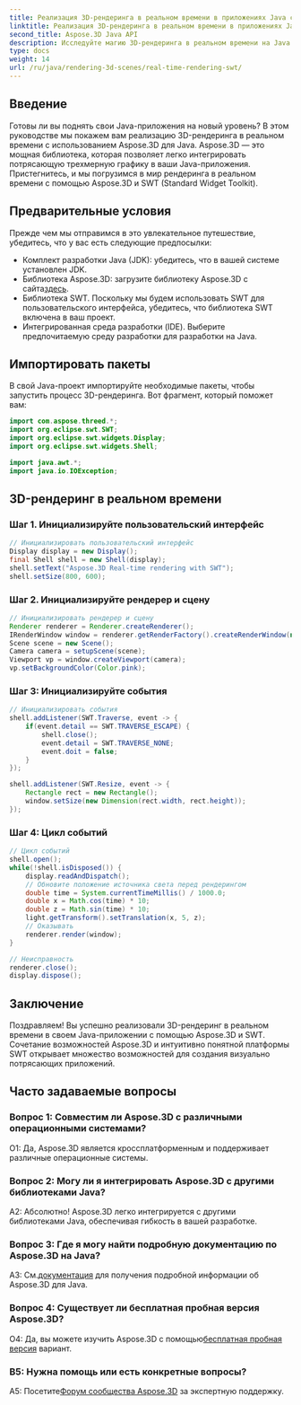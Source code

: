 ```yaml
---
title: Реализация 3D-рендеринга в реальном времени в приложениях Java с использованием SWT
linktitle: Реализация 3D-рендеринга в реальном времени в приложениях Java с использованием SWT
second_title: Aspose.3D Java API
description: Исследуйте магию 3D-рендеринга в реальном времени на Java с помощью Aspose.3D. Создавайте визуально ошеломляющие приложения без особых усилий.
type: docs
weight: 14
url: /ru/java/rendering-3d-scenes/real-time-rendering-swt/
---
```

## Введение

Готовы ли вы поднять свои Java-приложения на новый уровень? В этом руководстве мы покажем вам реализацию 3D-рендеринга в реальном времени с использованием Aspose.3D для Java. Aspose.3D — это мощная библиотека, которая позволяет легко интегрировать потрясающую трехмерную графику в ваши Java-приложения. Пристегнитесь, и мы погрузимся в мир рендеринга в реальном времени с помощью Aspose.3D и SWT (Standard Widget Toolkit).

## Предварительные условия

Прежде чем мы отправимся в это увлекательное путешествие, убедитесь, что у вас есть следующие предпосылки:

- Комплект разработки Java (JDK): убедитесь, что в вашей системе установлен JDK.
-  Библиотека Aspose.3D: загрузите библиотеку Aspose.3D с сайта[здесь](https://releases.aspose.com/3d/java/).
- Библиотека SWT. Поскольку мы будем использовать SWT для пользовательского интерфейса, убедитесь, что библиотека SWT включена в ваш проект.
- Интегрированная среда разработки (IDE). Выберите предпочитаемую среду разработки для разработки на Java.

## Импортировать пакеты

В свой Java-проект импортируйте необходимые пакеты, чтобы запустить процесс 3D-рендеринга. Вот фрагмент, который поможет вам:

```java
import com.aspose.threed.*;
import org.eclipse.swt.SWT;
import org.eclipse.swt.widgets.Display;
import org.eclipse.swt.widgets.Shell;

import java.awt.*;
import java.io.IOException;
```

## 3D-рендеринг в реальном времени

### Шаг 1. Инициализируйте пользовательский интерфейс
```java
// Инициализировать пользовательский интерфейс
Display display = new Display();
final Shell shell = new Shell(display);
shell.setText("Aspose.3D Real-time rendering with SWT");
shell.setSize(800, 600);
```

### Шаг 2. Инициализируйте рендерер и сцену
```java
// Инициализировать рендерер и сцену
Renderer renderer = Renderer.createRenderer();
IRenderWindow window = renderer.getRenderFactory().createRenderWindow(new RenderParameters(), WindowHandle.fromWin32(shell.handle));
Scene scene = new Scene();
Camera camera = setupScene(scene);
Viewport vp = window.createViewport(camera);
vp.setBackgroundColor(Color.pink);
```

### Шаг 3: Инициализируйте события
```java
// Инициализировать события
shell.addListener(SWT.Traverse, event -> {
    if(event.detail == SWT.TRAVERSE_ESCAPE) {
        shell.close();
        event.detail = SWT.TRAVERSE_NONE;
        event.doit = false;
    }
});

shell.addListener(SWT.Resize, event -> {
    Rectangle rect = new Rectangle();
    window.setSize(new Dimension(rect.width, rect.height));
});
```

### Шаг 4: Цикл событий
```java
// Цикл событий
shell.open();
while(!shell.isDisposed()) {
    display.readAndDispatch();
    // Обновите положение источника света перед рендерингом
    double time = System.currentTimeMillis() / 1000.0;
    double x = Math.cos(time) * 10;
    double z = Math.sin(time) * 10;
    light.getTransform().setTranslation(x, 5, z);
    // Оказывать
    renderer.render(window);
}

// Неисправность
renderer.close();
display.dispose();
```

## Заключение

Поздравляем! Вы успешно реализовали 3D-рендеринг в реальном времени в своем Java-приложении с помощью Aspose.3D и SWT. Сочетание возможностей Aspose.3D и интуитивно понятной платформы SWT открывает множество возможностей для создания визуально потрясающих приложений.

## Часто задаваемые вопросы

### Вопрос 1: Совместим ли Aspose.3D с различными операционными системами?

О1: Да, Aspose.3D является кроссплатформенным и поддерживает различные операционные системы.

### Вопрос 2: Могу ли я интегрировать Aspose.3D с другими библиотеками Java?

А2: Абсолютно! Aspose.3D легко интегрируется с другими библиотеками Java, обеспечивая гибкость в вашей разработке.

### Вопрос 3: Где я могу найти подробную документацию по Aspose.3D на Java?

 A3: См.[документация](https://reference.aspose.com/3d/java/) для получения подробной информации об Aspose.3D для Java.

### Вопрос 4: Существует ли бесплатная пробная версия Aspose.3D?

 О4: Да, вы можете изучить Aspose.3D с помощью[бесплатная пробная версия](https://releases.aspose.com/) вариант.

### В5: Нужна помощь или есть конкретные вопросы?

A5: Посетите[Форум сообщества Aspose.3D](https://forum.aspose.com/c/3d/18) за экспертную поддержку.
